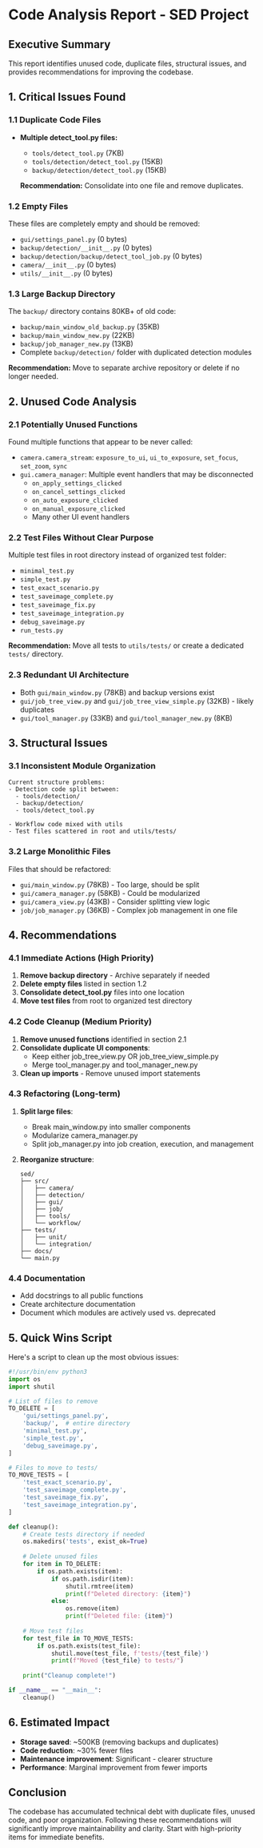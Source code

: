 # Code Analysis Report - SED Project

## Executive Summary
This report identifies unused code, duplicate files, structural issues, and provides recommendations for improving the codebase.

## 1. Critical Issues Found

### 1.1 Duplicate Code Files
- **Multiple detect_tool.py files:**
  - `tools/detect_tool.py` (7KB)
  - `tools/detection/detect_tool.py` (15KB)
  - `backup/detection/detect_tool.py` (15KB)
  
  **Recommendation:** Consolidate into one file and remove duplicates.

### 1.2 Empty Files
These files are completely empty and should be removed:
- `gui/settings_panel.py` (0 bytes)
- `backup/detection/__init__.py` (0 bytes)
- `backup/detection/backup/detect_tool_job.py` (0 bytes)
- `camera/__init__.py` (0 bytes)
- `utils/__init__.py` (0 bytes)

### 1.3 Large Backup Directory
The `backup/` directory contains 80KB+ of old code:
- `backup/main_window_old_backup.py` (35KB)
- `backup/main_window_new.py` (22KB)
- `backup/job_manager_new.py` (13KB)
- Complete `backup/detection/` folder with duplicated detection modules

**Recommendation:** Move to separate archive repository or delete if no longer needed.

## 2. Unused Code Analysis

### 2.1 Potentially Unused Functions
Found multiple functions that appear to be never called:
- `camera.camera_stream`: `exposure_to_ui`, `ui_to_exposure`, `set_focus`, `set_zoom`, `sync`
- `gui.camera_manager`: Multiple event handlers that may be disconnected
  - `on_apply_settings_clicked`
  - `on_cancel_settings_clicked`
  - `on_auto_exposure_clicked`
  - `on_manual_exposure_clicked`
  - Many other UI event handlers

### 2.2 Test Files Without Clear Purpose
Multiple test files in root directory instead of organized test folder:
- `minimal_test.py`
- `simple_test.py`
- `test_exact_scenario.py`
- `test_saveimage_complete.py`
- `test_saveimage_fix.py`
- `test_saveimage_integration.py`
- `debug_saveimage.py`
- `run_tests.py`

**Recommendation:** Move all tests to `utils/tests/` or create a dedicated `tests/` directory.

### 2.3 Redundant UI Architecture
- Both `gui/main_window.py` (78KB) and backup versions exist
- `gui/job_tree_view.py` and `gui/job_tree_view_simple.py` (32KB) - likely duplicates
- `gui/tool_manager.py` (33KB) and `gui/tool_manager_new.py` (8KB)

## 3. Structural Issues

### 3.1 Inconsistent Module Organization
```
Current structure problems:
- Detection code split between:
  - tools/detection/
  - backup/detection/
  - tools/detect_tool.py
  
- Workflow code mixed with utils
- Test files scattered in root and utils/tests/
```

### 3.2 Large Monolithic Files
Files that should be refactored:
- `gui/main_window.py` (78KB) - Too large, should be split
- `gui/camera_manager.py` (58KB) - Could be modularized
- `gui/camera_view.py` (43KB) - Consider splitting view logic
- `job/job_manager.py` (36KB) - Complex job management in one file

## 4. Recommendations

### 4.1 Immediate Actions (High Priority)
1. **Remove backup directory** - Archive separately if needed
2. **Delete empty files** listed in section 1.2
3. **Consolidate detect_tool.py** files into one location
4. **Move test files** from root to organized test directory

### 4.2 Code Cleanup (Medium Priority)
1. **Remove unused functions** identified in section 2.1
2. **Consolidate duplicate UI components**:
   - Keep either job_tree_view.py OR job_tree_view_simple.py
   - Merge tool_manager.py and tool_manager_new.py
3. **Clean up imports** - Remove unused import statements

### 4.3 Refactoring (Long-term)
1. **Split large files**:
   - Break main_window.py into smaller components
   - Modularize camera_manager.py
   - Split job_manager.py into job creation, execution, and management
   
2. **Reorganize structure**:
   ```
   sed/
   ├── src/
   │   ├── camera/
   │   ├── detection/
   │   ├── gui/
   │   ├── job/
   │   ├── tools/
   │   └── workflow/
   ├── tests/
   │   ├── unit/
   │   └── integration/
   ├── docs/
   └── main.py
   ```

### 4.4 Documentation
- Add docstrings to all public functions
- Create architecture documentation
- Document which modules are actively used vs. deprecated

## 5. Quick Wins Script

Here's a script to clean up the most obvious issues:

```python
#!/usr/bin/env python3
import os
import shutil

# List of files to remove
TO_DELETE = [
    'gui/settings_panel.py',
    'backup/',  # entire directory
    'minimal_test.py',
    'simple_test.py',
    'debug_saveimage.py',
]

# Files to move to tests/
TO_MOVE_TESTS = [
    'test_exact_scenario.py',
    'test_saveimage_complete.py', 
    'test_saveimage_fix.py',
    'test_saveimage_integration.py',
]

def cleanup():
    # Create tests directory if needed
    os.makedirs('tests', exist_ok=True)
    
    # Delete unused files
    for item in TO_DELETE:
        if os.path.exists(item):
            if os.path.isdir(item):
                shutil.rmtree(item)
                print(f"Deleted directory: {item}")
            else:
                os.remove(item)
                print(f"Deleted file: {item}")
    
    # Move test files
    for test_file in TO_MOVE_TESTS:
        if os.path.exists(test_file):
            shutil.move(test_file, f'tests/{test_file}')
            print(f"Moved {test_file} to tests/")
    
    print("Cleanup complete!")

if __name__ == "__main__":
    cleanup()
```

## 6. Estimated Impact
- **Storage saved**: ~500KB (removing backups and duplicates)
- **Code reduction**: ~30% fewer files
- **Maintenance improvement**: Significant - clearer structure
- **Performance**: Marginal improvement from fewer imports

## Conclusion
The codebase has accumulated technical debt with duplicate files, unused code, and poor organization. Following these recommendations will significantly improve maintainability and clarity. Start with high-priority items for immediate benefits.
